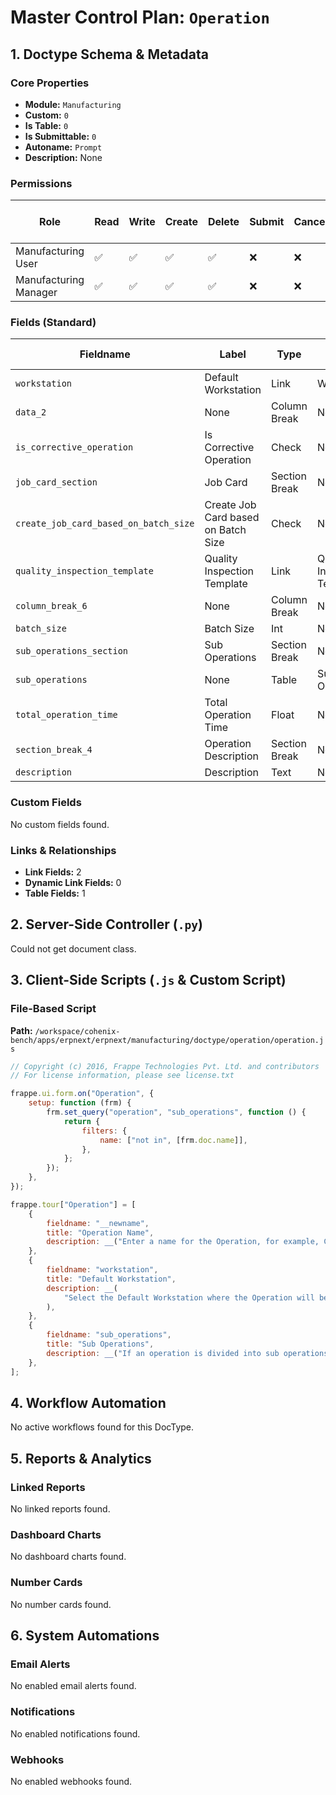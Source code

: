# Master Control Plan: `Operation`

## 1. Doctype Schema & Metadata

### Core Properties
- **Module:** `Manufacturing`
- **Custom:** `0`
- **Is Table:** `0`
- **Is Submittable:** `0`
- **Autoname:** `Prompt`
- **Description:** None

### Permissions
| Role | Read | Write | Create | Delete | Submit | Cancel | Amend | Report | Import | Export | Print | Email | Share | Set User Perms |
|---|---|---|---|---|---|---|---|---|---|---|---|---|---|---|
| Manufacturing User | ✅ | ✅ | ✅ | ✅ | ❌ | ❌ | ❌ | ❌ | ✅ | ✅ | ❌ | ❌ | ✅ | ❌ |
| Manufacturing Manager | ✅ | ✅ | ✅ | ✅ | ❌ | ❌ | ❌ | ✅ | ✅ | ✅ | ❌ | ❌ | ✅ | ❌ |


### Fields (Standard)
| Fieldname | Label | Type | Options | Required | Hidden | Read Only | Default | Description |
|---|---|---|---|---|---|---|---|---|
| `workstation` | Default Workstation | Link | Workstation |  |  |  | None | None |
| `data_2` | None | Column Break | None |  |  |  | None | None |
| `is_corrective_operation` | Is Corrective Operation | Check | None |  |  |  | 0 | None |
| `job_card_section` | Job Card | Section Break | None |  |  |  | None | None |
| `create_job_card_based_on_batch_size` | Create Job Card based on Batch Size | Check | None |  |  |  | 0 | None |
| `quality_inspection_template` | Quality Inspection Template | Link | Quality Inspection Template |  |  |  | None | None |
| `column_break_6` | None | Column Break | None |  |  |  | None | None |
| `batch_size` | Batch Size | Int | None |  |  |  | 1 | None |
| `sub_operations_section` | Sub Operations | Section Break | None |  |  |  | None | None |
| `sub_operations` | None | Table | Sub Operation |  |  |  | None | None |
| `total_operation_time` | Total Operation Time | Float | None |  |  | ✅ | None | Time in mins. |
| `section_break_4` | Operation Description | Section Break | None |  |  |  | None | None |
| `description` | Description | Text | None |  |  |  | None | None |


### Custom Fields
No custom fields found.


### Links & Relationships
- **Link Fields:** 2
- **Dynamic Link Fields:** 0
- **Table Fields:** 1

## 2. Server-Side Controller (`.py`)
Could not get document class.


## 3. Client-Side Scripts (`.js` & Custom Script)
### File-Based Script
**Path:** `/workspace/cohenix-bench/apps/erpnext/erpnext/manufacturing/doctype/operation/operation.js`
```javascript
// Copyright (c) 2016, Frappe Technologies Pvt. Ltd. and contributors
// For license information, please see license.txt

frappe.ui.form.on("Operation", {
	setup: function (frm) {
		frm.set_query("operation", "sub_operations", function () {
			return {
				filters: {
					name: ["not in", [frm.doc.name]],
				},
			};
		});
	},
});

frappe.tour["Operation"] = [
	{
		fieldname: "__newname",
		title: "Operation Name",
		description: __("Enter a name for the Operation, for example, Cutting."),
	},
	{
		fieldname: "workstation",
		title: "Default Workstation",
		description: __(
			"Select the Default Workstation where the Operation will be performed. This will be fetched in BOMs and Work Orders."
		),
	},
	{
		fieldname: "sub_operations",
		title: "Sub Operations",
		description: __("If an operation is divided into sub operations, they can be added here."),
	},
];

```




## 4. Workflow Automation
No active workflows found for this DocType.


## 5. Reports & Analytics
### Linked Reports
No linked reports found.


### Dashboard Charts
No dashboard charts found.


### Number Cards
No number cards found.


## 6. System Automations
### Email Alerts
No enabled email alerts found.


### Notifications
No enabled notifications found.


### Webhooks
No enabled webhooks found.
